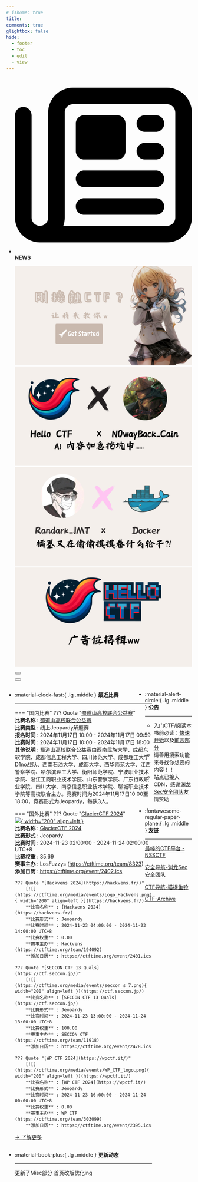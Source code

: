 ```yaml
---
# ishome: true
title: 
comments: true
glightbox: false
hide:
  - footer
  - toc
  - edit
  - view
---
```


<div class="grid cards">
    <ul>
        <li>
            <p><span class="twemoji lg middle"><svg xmlns="http://www.w3.org/2000/svg"
                        viewBox="0 0 512 512"><!--! Font Awesome Free 6.5.1 by @fontawesome - https://fontawesome.com License - https://fontawesome.com/license/free (Icons: CC BY 4.0, Fonts: SIL OFL 1.1, Code: MIT License) Copyright 2023 Fonticons, Inc.-->
                        <path
                            d="M168 80c-13.3 0-24 10.7-24 24v304c0 8.4-1.4 16.5-4.1 24H440c13.3 0 24-10.7 24-24V104c0-13.3-10.7-24-24-24H168zM72 480c-39.8 0-72-32.2-72-72V112c0-13.3 10.7-24 24-24s24 10.7 24 24v296c0 13.3 10.7 24 24 24s24-10.7 24-24V104c0-39.8 32.2-72 72-72h272c39.8 0 72 32.2 72 72v304c0 39.8-32.2 72-72 72H72zm104-344c0-13.3 10.7-24 24-24h96c13.3 0 24 10.7 24 24v80c0 13.3-10.7 24-24 24h-96c-13.3 0-24-10.7-24-24v-80zm200-24h32c13.3 0 24 10.7 24 24s-10.7 24-24 24h-32c-13.3 0-24-10.7-24-24s10.7-24 24-24zm0 80h32c13.3 0 24 10.7 24 24s-10.7 24-24 24h-32c-13.3 0-24-10.7-24-24s10.7-24 24-24zm-176 80h208c13.3 0 24 10.7 24 24s-10.7 24-24 24H200c-13.3 0-24-10.7-24-24s10.7-24 24-24zm0 80h208c13.3 0 24 10.7 24 24s-10.7 24-24 24H200c-13.3 0-24-10.7-24-24s10.7-24 24-24z">
                        </path>
                    </svg></span> <strong>NEWS</strong></p>
            <div class="grid cards">
                <div class="carousel">
                    <div class="carousel-container">
                        <a href="../HC_Start/" target="_blank"><img src="./assets/banner-quickstart.png" /></a>
                        <a href="../HC_AI/" target="_blank"><img src="./assets/banner-update.png" /></a>
                        <a href="https://github.com/CTF-Archives" target="_blank"><img
                                src="./assets/banner-Achieve.png" /></a>
                        <a href="javascript:alert$.next('我很可爱，请给我钱w');"><img
                                src="./assets/Banner-imcutesogivememoney.png" /></a>
                    </div>
                    <!-- 触发 hover 的区域 -->
                    <div class="carousel-hover left">
                        <button class="carousel-btn left" onclick="leftShift()"></button>
                    </div>
                    <div class="carousel-hover right">
                        <button class="carousel-btn right" onclick="rightShift()"></button>
                    </div>
                    <div class="carousel-bottom"></div>
                </div>
            </div>
        </li>
    </ul>
</div>

<div class="grid grid-cols-8 gap-4" style="display: grid;grid-template-columns: 70% 30%;" markdown>

<div class="grid cards" style="display: grid; grid-template-columns: 1fr;" markdown>

<div class="grid cards" markdown>

-   :material-clock-fast:{ .lg .middle } __最近比赛__

    ---
    <!-- 主页赛事展示_开始 -->
    === "国内比赛"
        ??? Quote "[蜀道山高校联合公益赛](https://ctf.yunyansec.com/#/event/center)"  
            **比赛名称** : [蜀道山高校联合公益赛](https://ctf.yunyansec.com/#/event/center)  
            **比赛类型** : 线上Jeopardy解题赛  
            **报名时间** : 2024年11月17日 10:00 - 2024年11月17日 09:59  
            **比赛时间** : 2024年11月17日 10:00 - 2024年11月17日 18:00  
            **其他说明** : 蜀道山高校联合公益赛由西南民族大学、成都东软学院、成都信息工程大学、四川师范大学、成都理工大学D1no战队、西南石油大学、成都大学、西华师范大学、江西警察学院、哈尔滨理工大学、衡阳师范学院、宁波职业技术学院、浙江工商职业技术学院、山东警察学院、广东行政职业学院、四川大学、南京信息职业技术学院、聊城职业技术学院等高校联合主办。竞赛时间为2024年11月17日10:00至18:00，竞赛形式为Jeopardy，每队3人。  
                
    === "国外比赛"
        ??? Quote "[GlacierCTF 2024](https://glacierctf.com/)"  
            [![](https://ctftime.org/media/events/3ae6516246966c8d08c81d3bd5451cfa_1.png){ width="200" align=left }](https://glacierctf.com/)  
            **比赛名称** : [GlacierCTF 2024](https://glacierctf.com/)  
            **比赛形式** : Jeopardy  
            **比赛时间** : 2024-11-23 02:00:00 - 2024-11-24 02:00:00 UTC+8  
            **比赛权重** : 35.69  
            **赛事主办** : LosFuzzys (https://ctftime.org/team/8323)  
            **添加日历** : https://ctftime.org/event/2402.ics  
            
        ??? Quote "[Hackvens 2024](https://hackvens.fr/)"  
            [![](https://ctftime.org/media/events/Logo_Hackvens.png){ width="200" align=left }](https://hackvens.fr/)  
            **比赛名称** : [Hackvens 2024](https://hackvens.fr/)  
            **比赛形式** : Jeopardy  
            **比赛时间** : 2024-11-23 04:00:00 - 2024-11-23 14:00:00 UTC+8  
            **比赛权重** : 0.00  
            **赛事主办** : Hackvens (https://ctftime.org/team/194092)  
            **添加日历** : https://ctftime.org/event/2401.ics  
            
        ??? Quote "[SECCON CTF 13 Quals](https://ctf.seccon.jp/)"  
            [![](https://ctftime.org/media/events/seccon_s_7.png){ width="200" align=left }](https://ctf.seccon.jp/)  
            **比赛名称** : [SECCON CTF 13 Quals](https://ctf.seccon.jp/)  
            **比赛形式** : Jeopardy  
            **比赛时间** : 2024-11-23 13:00:00 - 2024-11-24 13:00:00 UTC+8  
            **比赛权重** : 100.00  
            **赛事主办** : SECCON CTF (https://ctftime.org/team/11918)  
            **添加日历** : https://ctftime.org/event/2478.ics  
            
        ??? Quote "[WP CTF 2024](https://wpctf.it/)"  
            [![](https://ctftime.org/media/events/WP_CTF_logo.png){ width="200" align=left }](https://wpctf.it/)  
            **比赛名称** : [WP CTF 2024](https://wpctf.it/)  
            **比赛形式** : Jeopardy  
            **比赛时间** : 2024-11-23 16:00:00 - 2024-11-24 00:00:00 UTC+8  
            **比赛权重** : 0.00  
            **赛事主办** : WP CTF (https://ctftime.org/team/303099)  
            **添加日历** : https://ctftime.org/event/2395.ics  
            
    <!-- 主页赛事展示_结束 -->
    [→ 了解更多](./Event/)

</div>
  <div class="grid cards" markdown>

-   :material-book-plus:{ .lg .middle } __更新动态__

    ---

    更新了Misc部分 首页改版优化ing

</div>  
</div>
<div class="grid cards" markdown>

<div class="grid cards" markdown>

-   :material-alert-circle:{ .lg .middle } __公告__

    ---

    - 入门CTF/阅读本书前必读：[快速开始](./HC_Start/)以及[前言部分](./HC_Preface/)  
    - 请善用搜索功能来寻找你想要的内容！！
    - 站点已接入 CDN，感谢[渊龙Sec安全团队](https://dh.aabyss.cn)友情赞助

-   :fontawesome-regular-paper-plane:{ .lg .middle } __友链__

    ---

    [最棒的CTF平台 - NSSCTF](https://www.nssctf.cn/)  

    [安全导航-渊龙Sec安全团队](https://dh.aabyss.cn)    

    [CTF导航-猫捉鱼铃](https://ctf.mzy0.com/)

    [CTF-Archive](https://github.com/CTF-Archives)

</div>   

</div>

</div>

